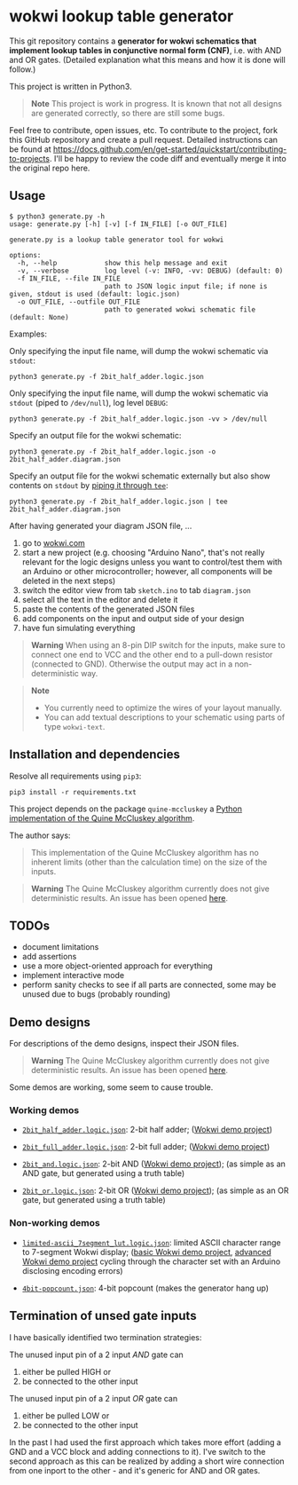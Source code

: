 # wokwi lookup table generator

This git repository contains a **generator for wokwi schematics that implement lookup tables in conjunctive normal form (CNF)**, i.e. with AND and OR gates. (Detailed explanation what this means and how it is done will follow.)

This project is written in Python3.

> **Note**
> This project is work in progress. It is known that not all designs are generated correctly, so there are still some bugs.


Feel free to contribute, open issues, etc.
To contribute to the project, fork this GitHub repository and create a pull request. Detailed instructions can be found at https://docs.github.com/en/get-started/quickstart/contributing-to-projects. I'll be happy to review the code diff and eventually merge it into the original repo here.


## Usage

```
$ python3 generate.py -h
usage: generate.py [-h] [-v] [-f IN_FILE] [-o OUT_FILE]

generate.py is a lookup table generator tool for wokwi

options:
  -h, --help            show this help message and exit
  -v, --verbose         log level (-v: INFO, -vv: DEBUG) (default: 0)
  -f IN_FILE, --file IN_FILE
                        path to JSON logic input file; if none is given, stdout is used (default: logic.json)
  -o OUT_FILE, --outfile OUT_FILE
                        path to generated wokwi schematic file (default: None)
```

Examples:

Only specifying the input file name, will dump the wokwi schematic via `stdout`:

```
python3 generate.py -f 2bit_half_adder.logic.json
```

Only specifying the input file name, will dump the wokwi schematic via `stdout` (piped to `/dev/null`), log level `DEBUG`:

```
python3 generate.py -f 2bit_half_adder.logic.json -vv > /dev/null
```

Specify an output file for the wokwi schematic:

```
python3 generate.py -f 2bit_half_adder.logic.json -o 2bit_half_adder.diagram.json
```

Specify an output file for the wokwi schematic externally but also show contents on `stdout` by [piping it through `tee`](https://en.wikipedia.org/wiki/Tee_(command)):

```
python3 generate.py -f 2bit_half_adder.logic.json | tee 2bit_half_adder.diagram.json
```


After having generated your diagram JSON file, ...

1. go to [wokwi.com](https://wokwi.com)
1. start a new project
   (e.g. choosing "Arduino Nano", that's not really relevant for the logic designs unless you want to control/test them with an Arduino or other microcontroller; however, all components will be deleted in the next steps)
1. switch the editor view from tab `sketch.ino` to tab `diagram.json`
1. select all the text in the editor and delete it
1. paste the contents of the generated JSON files
1. add components on the input and output side of your design
1. have fun simulating everything

> **Warning**
> When using an 8-pin DIP switch for the inputs, make sure to connect one end to VCC and the other end to a pull-down resistor (connected to GND). Otherwise the output may act in a non-deterministic way.

> **Note**
> - You currently need to optimize the wires of your layout manually.
> - You can add textual descriptions to your schematic using parts of type `wokwi-text`.


## Installation and dependencies

Resolve all requirements using `pip3`:

```
pip3 install -r requirements.txt
```

This project depends on the package `quine-mccluskey` a [Python implementation of the Quine McCluskey algorithm](https://pypi.org/project/quine-mccluskey/).

The author says:

> This implementation of the Quine McCluskey algorithm has no inherent limits (other than the calculation time) on the size of the inputs.

> **Warning**
> The Quine McCluskey algorithm currently does not give deterministic results. An issue has been opened [here](https://github.com/tpircher/quine-mccluskey/issues/8).


## TODOs

- document limitations
- add assertions
- use a more object-oriented approach for everything
- implement interactive mode
- perform sanity checks to see if all parts are connected,
  some may be unused due to bugs (probably rounding)


## Demo designs

For descriptions of the demo designs, inspect their JSON files.

> **Warning**
> The Quine McCluskey algorithm currently does not give deterministic results. An issue has been opened [here](https://github.com/tpircher/quine-mccluskey/issues/8).

Some demos are working, some seem to cause trouble.

### Working demos

* [`2bit_half_adder.logic.json`](2bit_half_adder.logic.json): 2-bit half adder; ([Wokwi demo project](https://wokwi.com/projects/341979369318646355))

* [`2bit_full_adder.logic.json`](2bit_full_adder.logic.json): 2-bit full adder; ([Wokwi demo project](https://wokwi.com/projects/341985679348073043))

* [`2bit_and.logic.json`](2bit_and.logic.json): 2-bit AND ([Wokwi demo project](https://wokwi.com/projects/341992203508253267)); (as simple as an AND gate, but generated using a truth table)

* [`2bit_or.logic.json`](2bit_or.logic.json): 2-bit OR ([Wokwi demo project](https://wokwi.com/projects/341992743611925075)); (as simple as an OR gate, but generated using a truth table)


### Non-working demos

* [`limited-ascii_7segment_lut.logic.json`](limited-ascii_7segment_lut.logic.json): limited ASCII character range to 7-segment Wokwi display; ([basic Wokwi demo project](https://wokwi.com/projects/341987347359859282), [advanced Wokwi demo project](https://wokwi.com/projects/341989925253546578) cycling through the character set with an Arduino disclosing encoding errors)

* [`4bit-popcount.json`](4bit-popcount.json): 4-bit popcount (makes the generator hang up)


## Termination of unsed gate inputs

I have basically identified two termination strategies:

The unused input pin of a 2 input *AND* gate can

1. either be pulled HIGH or
1. be connected to the other input

The unused input pin of a 2 input *OR* gate can

1. either be pulled LOW or
1. be connected to the other input

In the past I had used the first approach which takes more effort (adding a GND and a VCC block and adding connections to it).
I've switch to the second approach as this can be realized by adding a short wire connection from one inport to the other - and it's generic for AND and OR gates.
